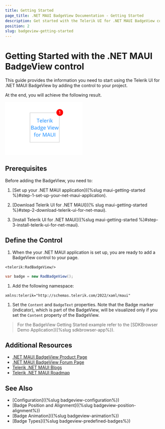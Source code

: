 ```yaml
---
title: Getting Started
page_title: .NET MAUI BadgeView Documentation - Getting Started
description: Get started with the Telerik UI for .NET MAUI BadgeView control and add the control to your .NET MAUI project
position: 2
slug: badgeview-getting-started
---
```


# Getting Started with the .NET MAUI BadgeView control

This guide provides the information you need to start using the Telerik UI for .NET MAUI BadgeView by adding the control to your project.

At the end, you will achieve the following result.

![BadgeView Getting Started](images/badgeview-getting-started.png)

## Prerequisites

Before adding the BadgeView, you need to:

1. [Set up your .NET MAUI application]({%slug maui-getting-started %}#step-1-set-up-your-net-maui-application).

1. [Download Telerik UI for .NET MAUI]({% slug maui-getting-started %}#step-2-download-telerik-ui-for-net-maui).

1. [Install Telerik UI for .NET MAUI]({%slug maui-getting-started %}#step-3-install-telerik-ui-for-net-maui).

## Define the Control

1. When the your .NET MAUI application is set up, you are ready to add a BadgeView control to your page.

 ```XAML
<telerik:RadBadgeView/>
 ```
 ```C#
var badge = new RadBadgeView();
 ```

1. Add the following namespace:

 ```XAML
xmlns:telerik="http://schemas.telerik.com/2022/xaml/maui"
 ````

1. Set the `Content` and `BadgeText` properties. Note that the Badge marker (indicator), which is part of the BadgeView, will be visualized only if you set the `Content` property of the BadgeView.

 <snippet id='badgeview-getting-started-xaml'/>
 <snippet id='badgeview-getting-started-csharp'/>

> For the BadgeView Getting Started example refer to the [SDKBrowser Demo Application]({%slug sdkbrowser-app%}).

## Additional Resources

- [.NET MAUI BadgeView Product Page](https://www.telerik.com/maui-ui/badgeview)
- [.NET MAUI BadgeView Forum Page](https://www.telerik.com/forums/maui?tagId=1900)
- [Telerik .NET MAUI Blogs](https://www.telerik.com/blogs/mobile-net-maui)
- [Telerik .NET MAUI Roadmap](https://www.telerik.com/support/whats-new/maui-ui/roadmap)


## See Also

- [Configuration]({%slug badgeview-configuration%})
- [Badge Position and Alignment]({%slug badgeview-position-alignment%})
- [Badge Animation]({%slug badgeview-animation%})
- [Badge Types]({%slug badgeview-predefined-badges%})
